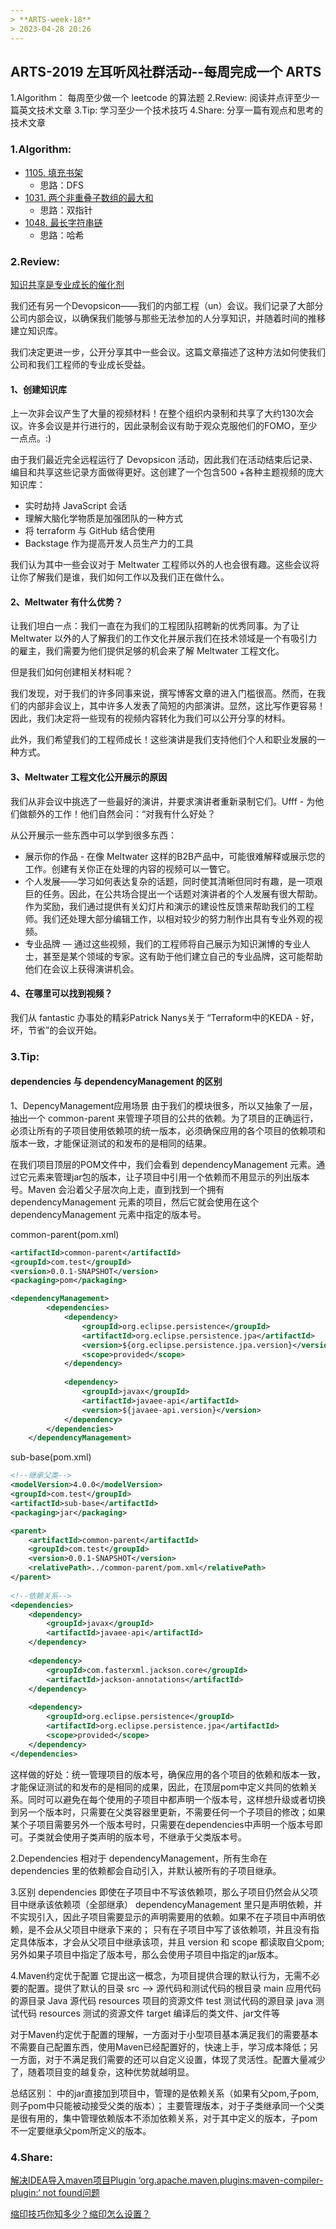 ```yaml
---
> **ARTS-week-18**
> 2023-04-28 20:26
---
```



## ARTS-2019 左耳听风社群活动--每周完成一个 ARTS
1.Algorithm： 每周至少做一个 leetcode 的算法题
2.Review: 阅读并点评至少一篇英文技术文章
3.Tip: 学习至少一个技术技巧
4.Share: 分享一篇有观点和思考的技术文章

### 1.Algorithm:

- [1105. 填充书架](https://leetcode.cn/submissions/detail/427017002/)  
    + 思路：DFS
- [1031. 两个非重叠子数组的最大和](https://leetcode.cn/submissions/detail/427949104/)  
    + 思路：双指针
- [1048. 最长字符串链](https://leetcode.cn/submissions/detail/428223175/)  
    + 思路：哈希

### 2.Review:

[知识共享是专业成长的催化剂](https://underthehood.meltwater.com/blog/2022/08/30/knowledge-sharing-as-a-catalyst-for-professional-growth/)

我们还有另一个Devopsicon——我们的内部工程（un）会议。我们记录了大部分公司内部会议，以确保我们能够与那些无法参加的人分享知识，并随着时间的推移建立知识库。

我们决定更进一步，公开分享其中一些会议。这篇文章描述了这种方法如何使我们公司和我们工程师的专业成长受益。

#### 1、创建知识库

上一次非会议产生了大量的视频材料！在整个组织内录制和共享了大约130次会议。许多会议是并行进行的，因此录制会议有助于观众克服他们的FOMO，至少一点点。:)

由于我们最近完全远程运行了 Devopsicon 活动，因此我们在活动结束后记录、编目和共享这些记录方面做得更好。这创建了一个包含500 +各种主题视频的庞大知识库：

- 实时劫持 JavaScript 会话
- 理解大脑化学物质是加强团队的一种方式
- 将 terraform 与 GitHub 结合使用
- Backstage 作为提高开发人员生产力的工具

我们认为其中一些会议对于 Meltwater 工程师以外的人也会很有趣。这些会议将让你了解我们是谁，我们如何工作以及我们正在做什么。

#### 2、Meltwater 有什么优势？

让我们坦白一点：我们一直在为我们的工程团队招聘新的优秀同事。为了让 Meltwater 以外的人了解我们的工作文化并展示我们在技术领域是一个有吸引力的雇主，我们需要为他们提供足够的机会来了解 Meltwater 工程文化。

但是我们如何创建相关材料呢？

我们发现，对于我们的许多同事来说，撰写博客文章的进入门槛很高。然而，在我们的内部非会议上，其中许多人发表了简短的内部演讲。显然，这比写作更容易！因此，我们决定将一些现有的视频内容转化为我们可以公开分享的材料。

此外，我们希望我们的工程师成长！这些演讲是我们支持他们个人和职业发展的一种方式。

#### 3、Meltwater 工程文化公开展示的原因

我们从非会议中挑选了一些最好的演讲，并要求演讲者重新录制它们。Ufff - 为他们做额外的工作！他们自然会问：“对我有什么好处？

从公开展示一些东西中可以学到很多东西：

- 展示你的作品 - 在像 Meltwater 这样的B2B产品中，可能很难解释或展示您的工作。创建有关你正在处理的内容的视频可以一瞥它。
- 个人发展——学习如何表达复杂的话题，同时使其清晰但同时有趣，是一项艰巨的任务。因此，在公共场合提出一个话题对演讲者的个人发展有很大帮助。作为奖励，我们通过提供有关幻灯片和演示的建设性反馈来帮助我们的工程师。我们还处理大部分编辑工作，以相对较少的努力制作出具有专业外观的视频。
- 专业品牌 — 通过这些视频，我们的工程师将自己展示为知识渊博的专业人士，甚至是某个领域的专家。这有助于他们建立自己的专业品牌，这可能帮助他们在会议上获得演讲机会。

#### 4、在哪里可以找到视频？

我们从 fantastic 办事处的精彩Patrick Nanys关于 “Terraform中的KEDA - 好，坏，节省”的会议开始。

### 3.Tip:

#### dependencies 与 dependencyManagement 的区别

1、DepencyManagement应用场景
由于我们的模块很多，所以又抽象了一层，抽出一个 common-parent 来管理子项目的公共的依赖。为了项目的正确运行，必须让所有的子项目使用依赖项的统一版本，必须确保应用的各个项目的依赖项和版本一致，才能保证测试的和发布的是相同的结果。

在我们项目顶层的POM文件中，我们会看到 dependencyManagement 元素。通过它元素来管理jar包的版本，让子项目中引用一个依赖而不用显示的列出版本号。Maven 会沿着父子层次向上走，直到找到一个拥有 dependencyManagement 元素的项目，然后它就会使用在这个 dependencyManagement 元素中指定的版本号。

common-parent(pom.xml)
```xml
<artifactId>common-parent</artifactId>  
<groupId>com.test</groupId>  
<version>0.0.1-SNAPSHOT</version>
<packaging>pom</packaging>

<dependencyManagement>  
        <dependencies>  
            <dependency>  
                <groupId>org.eclipse.persistence</groupId>  
                <artifactId>org.eclipse.persistence.jpa</artifactId>  
                <version>${org.eclipse.persistence.jpa.version}</version>  
                <scope>provided</scope>  
            </dependency>  
              
            <dependency>  
                <groupId>javax</groupId>  
                <artifactId>javaee-api</artifactId>  
                <version>${javaee-api.version}</version>  
            </dependency>  
        </dependencies>  
    </dependencyManagement>  
```

sub-base(pom.xml)
```xml
<!--继承父类-->
<modelVersion>4.0.0</modelVersion>
<groupId>com.test</groupId>
<artifactId>sub-base</artifactId>  
<packaging>jar</packaging>

<parent>
    <artifactId>common-parent</artifactId>  
    <groupId>com.test</groupId>  
    <version>0.0.1-SNAPSHOT</version>  
    <relativePath>../common-parent/pom.xml</relativePath>  
</parent>
      
<!--依赖关系-->  
<dependencies>  
    <dependency>  
        <groupId>javax</groupId>  
        <artifactId>javaee-api</artifactId>  
    </dependency>  
      
    <dependency>  
        <groupId>com.fasterxml.jackson.core</groupId>  
        <artifactId>jackson-annotations</artifactId>  
    </dependency>  
      
    <dependency>  
        <groupId>org.eclipse.persistence</groupId>  
        <artifactId>org.eclipse.persistence.jpa</artifactId>  
        <scope>provided</scope>  
    </dependency>  
</dependencies>
```

这样做的好处：统一管理项目的版本号，确保应用的各个项目的依赖和版本一致，才能保证测试的和发布的是相同的成果，因此，在顶层pom中定义共同的依赖关系。同时可以避免在每个使用的子项目中都声明一个版本号，这样想升级或者切换到另一个版本时，只需要在父类容器里更新，不需要任何一个子项目的修改；如果某个子项目需要另外一个版本号时，只需要在dependencies中声明一个版本号即可。子类就会使用子类声明的版本号，不继承于父类版本号。

2.Dependencies
相对于 dependencyManagement，所有生命在 dependencies 里的依赖都会自动引入，并默认被所有的子项目继承。

3.区别
dependencies 即使在子项目中不写该依赖项，那么子项目仍然会从父项目中继承该依赖项（全部继承）
dependencyManagement 里只是声明依赖，并不实现引入，因此子项目需要显示的声明需要用的依赖。如果不在子项目中声明依赖，是不会从父项目中继承下来的；
只有在子项目中写了该依赖项，并且没有指定具体版本，才会从父项目中继承该项，并且 version 和 scope 都读取自父pom;
另外如果子项目中指定了版本号，那么会使用子项目中指定的jar版本。

4.Maven约定优于配置
它提出这一概念，为项目提供合理的默认行为，无需不必要的配置。提供了默认的目录
src      ——>   源代码和测试代码的根目录
main           应用代码的源目录
Java           源代码
resources      项目的资源文件
test           测试代码的源目录
java           测试代码
resources      测试的资源文件
target         编译后的类文件、jar文件等

对于Maven约定优于配置的理解，一方面对于小型项目基本满足我们的需要基本不需要自己配置东西，使用Maven已经配置好的，快速上手，学习成本降低；另一方面，对于不满足我们需要的还可以自定义设置，体现了灵活性。配置大量减少了，随着项目变的越复杂，这种优势就越明显。

总结区别：
<dependencies> 中的jar直接加到项目中，管理的是依赖关系（如果有父pom,子pom,则子pom中只能被动接受父类的版本）；
<dependencyManagement> 主要管理版本，对于子类继承同一个父类是很有用的，集中管理依赖版本不添加依赖关系，对于其中定义的版本，子pom不一定要继承父pom所定义的版本。

### 4.Share:

[解决IDEA导入maven项目Plugin ‘org.apache.maven.plugins:maven-compiler-plugin:‘ not found问题](https://blog.csdn.net/weixin_39984460/article/details/117825089)  

[缩印技巧你知多少？缩印怎么设置？](http://bmabk.com/index.php/post/112273.html)
